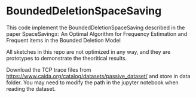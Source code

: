 # BoundedDeletionSpaceSaving

This code implement the BoundedDeletionSpaceSaving described in the paper SpaceSaving±: An Optimal Algorithm for Frequency Estimation and Frequent items in the Bounded Deletion Model

All sketches in this repo are not optimized in any way, and they are prototypes to demonstrate the theoritical results.

Download the TCP trace files from https://www.caida.org/catalog/datasets/passive_dataset/ and store in data folder. You may need to modify the path in the jupyter notebook when reading the dataset.
